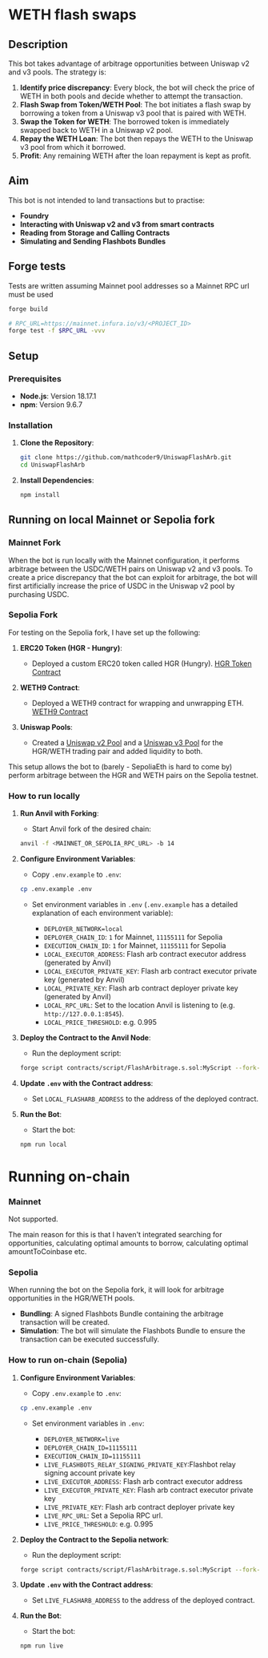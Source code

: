 # WETH flash swaps

## Description

This bot takes advantage of arbitrage opportunities between Uniswap v2 and v3 pools. The strategy is:

1. **Identify price discrepancy**: Every block, the bot will check the price of WETH in both pools and decide whether to attempt the transaction.
2. **Flash Swap from Token/WETH Pool**: The bot initiates a flash swap by borrowing a token from a Uniswap v3 pool that is paired with WETH.
3. **Swap the Token for WETH**: The borrowed token is immediately swapped back to WETH in a Uniswap v2 pool.
4. **Repay the WETH Loan**: The bot then repays the WETH to the Uniswap v3 pool from which it borrowed.
5. **Profit**: Any remaining WETH after the loan repayment is kept as profit.

## Aim

This bot is not intended to land transactions but to practise:

- **Foundry**
- **Interacting with Uniswap v2 and v3 from smart contracts**
- **Reading from Storage and Calling Contracts**
- **Simulating and Sending Flashbots Bundles**

## Forge tests

Tests are written assuming Mainnet pool addresses so a Mainnet RPC url must be used

```bash
forge build

# RPC_URL=https://mainnet.infura.io/v3/<PROJECT_ID>
forge test -f $RPC_URL -vvv
```

## Setup

### Prerequisites

- **Node.js**: Version 18.17.1
- **npm**: Version 9.6.7

### Installation

1. **Clone the Repository**:

   ```bash
   git clone https://github.com/mathcoder9/UniswapFlashArb.git
   cd UniswapFlashArb
   ```

2. **Install Dependencies**:

   ```bash
   npm install
   ```

## Running on local Mainnet or Sepolia fork

### Mainnet Fork

When the bot is run locally with the Mainnet configuration, it performs arbitrage between the USDC/WETH pairs on Uniswap v2 and v3 pools. To create a price discrepancy that the bot can exploit for arbitrage, the bot will first artificially increase the price of USDC in the Uniswap v2 pool by purchasing USDC.

### Sepolia Fork

For testing on the Sepolia fork, I have set up the following:

1. **ERC20 Token (HGR - Hungry)**:

   - Deployed a custom ERC20 token called HGR (Hungry). [HGR Token Contract](https://sepolia.etherscan.io/token/0xd6af5333dee494ddfb6f72ada7b4ed950be585a6?a=0xb763158b7653816a099fcbd79f28c847bb21e2ac)

2. **WETH9 Contract**:

   - Deployed a WETH9 contract for wrapping and unwrapping ETH. [WETH9 Contract](https://sepolia.etherscan.io/address/0x788eef099ae11ebf763bc82b043301a62441698d)

3. **Uniswap Pools**:
   - Created a [Uniswap v2 Pool](https://sepolia.etherscan.io/address/0xf5280DE209E5162DA118E6d587542B42ab0605C0) and a [Uniswap v3 Pool](https://sepolia.etherscan.io/token/0x459a27D2f46AB5784C5297F0547936a475Fe3fDa) for the HGR/WETH trading pair and added liquidity to both.

This setup allows the bot to (barely - SepoliaEth is hard to come by) perform arbitrage between the HGR and WETH pairs on the Sepolia testnet.

### How to run locally

1. **Run Anvil with Forking**:

   - Start Anvil fork of the desired chain:

   ```bash
   anvil -f <MAINNET_OR_SEPOLIA_RPC_URL> -b 14
   ```

2. **Configure Environment Variables**:

   - Copy `.env.example` to `.env`:

   ```bash
   cp .env.example .env
   ```

   - Set environment variables in `.env` (`.env.example` has a detailed explanation of each environment variable):

     - `DEPLOYER_NETWORK=local`
     - `DEPLOYER_CHAIN_ID`: `1` for Mainnet, `11155111` for Sepolia
     - `EXECUTION_CHAIN_ID`: `1` for Mainnet, `11155111` for Sepolia
     - `LOCAL_EXECUTOR_ADDRESS`: Flash arb contract executor address (generated by Anvil)
     - `LOCAL_EXECUTOR_PRIVATE_KEY`: Flash arb contract executor private key (generated by Anvil)
     - `LOCAL_PRIVATE_KEY`: Flash arb contract deployer private key (generated by Anvil)
     - `LOCAL_RPC_URL`: Set to the location Anvil is listening to (e.g. `http://127.0.0.1:8545`).
     - `LOCAL_PRICE_THRESHOLD`: e.g. 0.995

3. **Deploy the Contract to the Anvil Node**:

   - Run the deployment script:

   ```bash
   forge script contracts/script/FlashArbitrage.s.sol:MyScript --fork-url local --broadcast
   ```

4. **Update `.env` with the Contract address**:

   - Set `LOCAL_FLASHARB_ADDRESS` to the address of the deployed contract.

5. **Run the Bot**:

   - Start the bot:

   ```bash
   npm run local
   ```

# Running on-chain

### Mainnet

Not supported.

The main reason for this is that I haven't integrated searching for opportunities, calculating optimal amounts to borrow, calculating optimal amountToCoinbase etc.

### Sepolia

When running the bot on the Sepolia fork, it will look for arbitrage opportunities in the HGR/WETH pools.

- **Bundling**: A signed Flashbots Bundle containing the arbitrage transaction will be created.
- **Simulation**: The bot will simulate the Flashbots Bundle to ensure the transaction can be executed successfully.

### How to run on-chain (Sepolia)

1. **Configure Environment Variables**:

   - Copy `.env.example` to `.env`:

   ```bash
   cp .env.example .env
   ```

   - Set environment variables in `.env`:

     - `DEPLOYER_NETWORK=live`
     - `DEPLOYER_CHAIN_ID=11155111`
     - `EXECUTION_CHAIN_ID=11155111`
     - `LIVE_FLASHBOTS_RELAY_SIGNING_PRIVATE_KEY`:Flashbot relay signing account private key
     - `LIVE_EXECUTOR_ADDRESS`: Flash arb contract executor address
     - `LIVE_EXECUTOR_PRIVATE_KEY`: Flash arb contract executor private key
     - `LIVE_PRIVATE_KEY`: Flash arb contract deployer private key
     - `LIVE_RPC_URL`: Set a Sepolia RPC url.
     - `LIVE_PRICE_THRESHOLD`: e.g. 0.995

2. **Deploy the Contract to the Sepolia network**:

   - Run the deployment script:

   ```bash
   forge script contracts/script/FlashArbitrage.s.sol:MyScript --fork-url live --broadcast
   ```

3. **Update `.env` with the Contract address**:

   - Set `LIVE_FLASHARB_ADDRESS` to the address of the deployed contract.

4. **Run the Bot**:

   - Start the bot:

   ```bash
   npm run live
   ```
